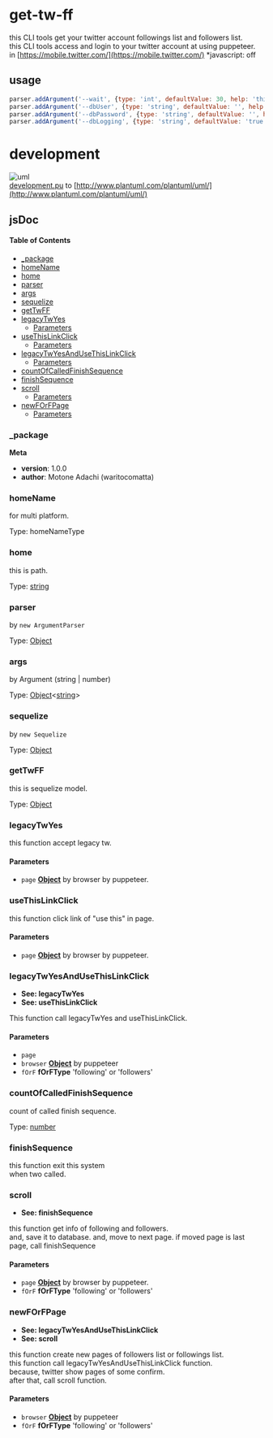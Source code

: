 # get-tw-ff

this CLI tools get your twitter account followings list and followers list.  
this CLI tools access and login to your twitter account at using puppeteer.  
in [https://mobile.twitter.com/](https://mobile.twitter.com/) *javascript: off

## usage

```javascript
parser.addArgument('--wait', {type: 'int', defaultValue: 30, help: 'this system wait for you login to twitter. please set seconds time of waiting. *default: 10s'});
parser.addArgument('--dbUser', {type: 'string', defaultValue: '', help: ''});
parser.addArgument('--dbPassword', {type: 'string', defaultValue: '', help: ''});
parser.addArgument('--dbLogging', {type: 'string', defaultValue: 'true', help: ''});
```

# development
![uml](http://www.plantuml.com/plantuml/svg/TPL1RzmW48Nl_8fHJkt1ZjAgKjL3b5R9iPTU8wjYpNYN11W7njbDg_pt6anODyYtmFlcCMIUsPl0qlDaZJ0uC321r_i3Wz8UUzRa16is20gVqT1eqR4Gz_EgVGYTSCIO2xx1G7wDjJFtw-xxxS-xrgfEtDF4bzefFBK7jgOJOY2ZqCE56otuoJMXztha2_Wh0Eu7GyTE0AGJTiHCTZwYFs3_2Fmo8aYd8BmubYT0xjiPZMLHocNdnhGToJDOKfF10D5wyT1ke5R4kftSeQaA4zcJGc0235yMzYYvFrHiSe2anPDmONkoe-nvWyxgYdy8Ylek_UbHAbjVnah_gEZeW0P8z5B86AfJehzsUmX4Rg7Ii2lCnHiketa8ubLiZGPIENn8VFCCbvVm_BMzkce_VSnJUpEf_vFaev6RsqcTACbo9mF2HNWocl4ptFvOF6QNFNB3nsOOeirhn4i_fF1tdcF1fT-FqWVibkKG6ZonbtavJkE8ZEZpEbeqZbWFkkm5V9hGw3zl5hcdwlZ-uCdgoLxlF1q3-jB231WwpfSBCCezTkjTz7apkRsUlnves-iSz1BITsAAoQQQmhQbbkYTTP7zabvc5G4y9I0xRkh5SvCGPJCn9SNd9ifEaii3aGWNiFR8gIqMDP2_cZEGDvBuxjs9LEzHCWgncZiqpMhiecIglcave-Hi6odPssRUvN6RAxrkC-K2cyGAQU8ZqlptiQqRBdeLxHggatw3JiNVb7y0)  
[development.pu](development.pu) to [http://www.plantuml.com/plantuml/uml/](http://www.plantuml.com/plantuml/uml/)

## jsDoc

<!-- Generated by documentation.js. Update this documentation by updating the source code. -->

#### Table of Contents

- [\_package][1]
- [homeName][2]
- [home][3]
- [parser][4]
- [args][5]
- [sequelize][6]
- [getTwFF][7]
- [legacyTwYes][8]
  - [Parameters][9]
- [useThisLinkClick][10]
  - [Parameters][11]
- [legacyTwYesAndUseThisLinkClick][12]
  - [Parameters][13]
- [countOfCalledFinishSequence][14]
- [finishSequence][15]
- [scroll][16]
  - [Parameters][17]
- [newFOrFPage][18]
  - [Parameters][19]

### \_package

**Meta**

- **version**: 1.0.0
- **author**: Motone Adachi (waritocomatta)

### homeName

for multi platform.

Type: homeNameType

### home

this is path.

Type: [string][20]

### parser

by <code>new ArgumentParser</code>

Type: [Object][21]

### args

by Argument (string | number)

Type: [Object][21]&lt;[string][20]>

### sequelize

by <code>new Sequelize</code>

Type: [Object][21]

### getTwFF

this is sequelize model.

Type: [Object][21]

### legacyTwYes

this function accept legacy tw.

#### Parameters

- `page` **[Object][21]** by browser by puppeteer.

### useThisLinkClick

this function click link of "use this" in page.

#### Parameters

- `page` **[Object][21]** by browser by puppeteer.

### legacyTwYesAndUseThisLinkClick

- **See: legacyTwYes**
- **See: useThisLinkClick**

This function call legacyTwYes and useThisLinkClick.

#### Parameters

- `page`  
- `browser` **[Object][21]** by puppeteer
- `fOrF` **fOrFType** 'following' or 'followers'

### countOfCalledFinishSequence

count of called finish sequence.

Type: [number][22]

### finishSequence

this function exit this system<br>
when two called.

### scroll

- **See: finishSequence**

this function get info of following and followers.<br>
and, save it to database.
and, move to next page.
if moved page is last page, call finishSequence

#### Parameters

- `page` **[Object][21]** by browser by puppeteer.
- `fOrF` **fOrFType** 'following' or 'followers'

### newFOrFPage

- **See: legacyTwYesAndUseThisLinkClick**
- **See: scroll**

this function create new pages of followers list or followings list.<br>
this function call legacyTwYesAndUseThisLinkClick function.<br>
because, twitter show pages of some confirm.<br>
after that, call scroll function.

#### Parameters

- `browser` **[Object][21]** by puppeteer
- `fOrF` **fOrFType** 'following' or 'followers'

[1]: #_package

[2]: #homename

[3]: #home

[4]: #parser

[5]: #args

[6]: #sequelize

[7]: #gettwff

[8]: #legacytwyes

[9]: #parameters

[10]: #usethislinkclick

[11]: #parameters-1

[12]: #legacytwyesandusethislinkclick

[13]: #parameters-2

[14]: #countofcalledfinishsequence

[15]: #finishsequence

[16]: #scroll

[17]: #parameters-3

[18]: #newforfpage

[19]: #parameters-4

[20]: https://developer.mozilla.org/docs/Web/JavaScript/Reference/Global_Objects/String

[21]: https://developer.mozilla.org/docs/Web/JavaScript/Reference/Global_Objects/Object

[22]: https://developer.mozilla.org/docs/Web/JavaScript/Reference/Global_Objects/Number
